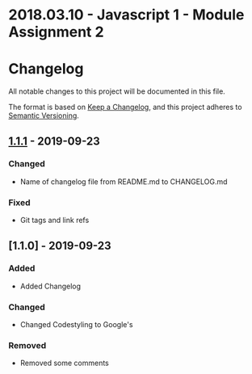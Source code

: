 # 2018.03.10 - Javascript 1 - Module Assignment 2

# Changelog
All notable changes to this project will be documented in this file.

The format is based on [Keep a Changelog](https://keepachangelog.com/),
and this project adheres to [Semantic Versioning](https://semver.org/spec/v2.0.0.html).

## [1.1.1] - 2019-09-23

### Changed
- Name of changelog file from README.md to CHANGELOG.md

### Fixed
- Git tags and link refs

## [1.1.0] - 2019-09-23

### Added
- Added Changelog

### Changed
- Changed Codestyling to Google's

### Removed
- Removed some comments

[Unreleased]: https://github.com/ChrisBit/javascript1_MA2/compare/v1.1.1...HEAD
[1.1.1]: https://github.com/ChrisBit/javascript1_MA2/compare/b6421784f58fb18f80ab2c370ad0460fe7bec97f...v1.1.1